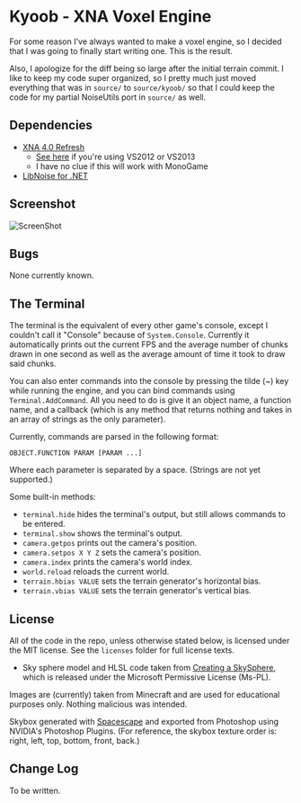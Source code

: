 Kyoob - XNA Voxel Engine
========================

For some reason I've always wanted to make a voxel engine, so I decided that
I was going to finally start writing one. This is the result.

Also, I apologize for the diff being so large after the initial terrain
commit. I like to keep my code super organized, so I pretty much just moved
everything that was in `source/` to `source/kyoob/` so that I could keep
the code for my partial NoiseUtils port in `source/` as well.

Dependencies
------------

* [XNA 4.0 Refresh](http://www.microsoft.com/en-us/download/details.aspx?id=27599)
  * [See here](http://what-ev.net/2014/02/19/the-xna-enabler-app-xna-in-visual-studio-2012-2013/)
    if you're using VS2012 or VS2013
  * I have no clue if this will work with MonoGame
* [LibNoise for .NET](https://libnoisedotnet.codeplex.com/)

Screenshot
----------

![ScreenShot](https://raw.githubusercontent.com/csdevrich/kyoob/master/screenshot.png)

Bugs
----

None currently known.

The Terminal
------------

The terminal is the equivalent of every other game's console, except I couldn't
call it "Console" because of `System.Console`. Currently it automatically prints
out the current FPS and the average number of chunks drawn in one second as well
as the average amount of time it took to draw said chunks.

You can also enter commands into the console by pressing the tilde (~) key while
running the engine, and you can bind commands using `Terminal.AddCommand`. All
you need to do is give it an object name, a function name, and a callback (which
is any method that returns nothing and takes in an array of strings as the only
parameter).

Currently, commands are parsed in the following format:
```
OBJECT.FUNCTION PARAM [PARAM ...]
```
Where each parameter is separated by a space. (Strings are not yet supported.)

Some built-in methods:
* `terminal.hide` hides the terminal's output, but still allows commands to be
  entered.
* `terminal.show` shows the terminal's output.
* `camera.getpos` prints out the camera's position.
* `camera.setpos X Y Z` sets the camera's position.
* `camera.index` prints the camera's world index.
* `world.reload` reloads the current world.
* `terrain.hbias VALUE` sets the terrain generator's horizontal bias.
* `terrain.vbias VALUE` sets the terrain generator's vertical bias.

License
-------

All of the code in the repo, unless otherwise stated below, is licensed under the
MIT license. See the `licenses` folder for full license texts.

* Sky sphere model and HLSL code taken from [Creating a SkySphere](http://msdn.microsoft.com/en-us/library/bb464016.aspx),
  which is released under the Microsoft Permissive License (Ms-PL).

Images are (currently) taken from Minecraft and are used for educational purposes
only. Nothing malicious was intended.

Skybox generated with [Spacescape](http://alexcpeterson.com/spacescape) and exported
from Photoshop using NVIDIA's Photoshop Plugins. (For reference, the skybox texture
order is: right, left, top, bottom, front, back.)

Change Log
----------

To be written.